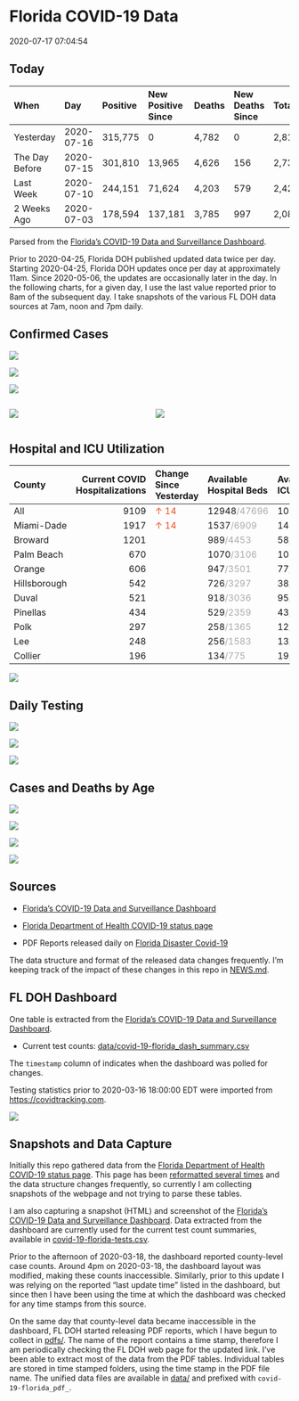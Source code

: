 Florida COVID-19 Data
================
2020-07-17 07:04:54

## Today

| When           | Day        | Positive | New Positive Since | Deaths | New Deaths Since | Total     |
| :------------- | :--------- | :------- | :----------------- | :----- | :--------------- | :-------- |
| Yesterday      | 2020-07-16 | 315,775  | 0                  | 4,782  | 0                | 2,815,618 |
| The Day Before | 2020-07-15 | 301,810  | 13,965             | 4,626  | 156              | 2,735,953 |
| Last Week      | 2020-07-10 | 244,151  | 71,624             | 4,203  | 579              | 2,421,627 |
| 2 Weeks Ago    | 2020-07-03 | 178,594  | 137,181            | 3,785  | 997              | 2,081,360 |

Parsed from the [Florida’s COVID-19 Data and Surveillance
Dashboard](https://fdoh.maps.arcgis.com/apps/opsdashboard/index.html#/8d0de33f260d444c852a615dc7837c86).

Prior to 2020-04-25, Florida DOH published updated data twice per day.
Starting 2020-04-25, Florida DOH updates once per day at approximately
11am. Since 2020-05-06, the updates are occasionally later in the day.
In the following charts, for a given day, I use the last value reported
prior to 8am of the subsequent day. I take snapshots of the various FL
DOH data sources at 7am, noon and 7pm daily.

## Confirmed Cases

![](plots/covid-19-florida-daily-test-changes.png)

![](plots/covid-19-florida-deaths-by-day.png)

![](plots/covid-19-florida-county-top-6.png)

<div class="columns">

<div class="column is-full-mobile">

![](plots/covid-19-florida-testing.png)

</div>

<div class="column is-full-mobile">

![](plots/covid-19-florida-total-positive.png)

</div>

</div>

## Hospital and ICU Utilization

| County       | Current COVID Hospitalizations | Change Since Yesterday                   | Available Hospital Beds                      | Available ICU Beds                         |
| :----------- | -----------------------------: | :--------------------------------------- | :------------------------------------------- | :----------------------------------------- |
| All          |                           9109 | <span style="color: #EC4E20">↑ 14</span> | 12948<span style="color: #aaa">/47696</span> | 1021<span style="color: #aaa">/5173</span> |
| Miami-Dade   |                           1917 | <span style="color: #EC4E20">↑ 14</span> | 1537<span style="color: #aaa">/6909</span>   | 146<span style="color: #aaa">/856</span>   |
| Broward      |                           1201 |                                          | 989<span style="color: #aaa">/4453</span>    | 58<span style="color: #aaa">/443</span>    |
| Palm Beach   |                            670 |                                          | 1070<span style="color: #aaa">/3106</span>   | 106<span style="color: #aaa">/308</span>   |
| Orange       |                            606 |                                          | 947<span style="color: #aaa">/3501</span>    | 77<span style="color: #aaa">/296</span>    |
| Hillsborough |                            542 |                                          | 726<span style="color: #aaa">/3297</span>    | 38<span style="color: #aaa">/337</span>    |
| Duval        |                            521 |                                          | 918<span style="color: #aaa">/3036</span>    | 95<span style="color: #aaa">/344</span>    |
| Pinellas     |                            434 |                                          | 529<span style="color: #aaa">/2359</span>    | 43<span style="color: #aaa">/256</span>    |
| Polk         |                            297 |                                          | 258<span style="color: #aaa">/1365</span>    | 12<span style="color: #aaa">/150</span>    |
| Lee          |                            248 |                                          | 256<span style="color: #aaa">/1583</span>    | 13<span style="color: #aaa">/127</span>    |
| Collier      |                            196 |                                          | 134<span style="color: #aaa">/775</span>     | 19<span style="color: #aaa">/62</span>     |

![](plots/covid-19-florida-icu-usage.png)

## Daily Testing

![](plots/covid-19-florida-tests-per-case.png)

<!-- ![](plots/covid-19-florida-change-new-cases.png) -->

![](plots/covid-19-florida-tests-percent-positive.png)

![](plots/covid-19-florida-test-and-case-growth.png)

## Cases and Deaths by Age

![](plots/covid-19-florida-weekly-events-by-age.png)

![](plots/covid-19-florida-age.png)

![](plots/covid-19-florida-age-deaths.png)

![](plots/covid-19-florida-age-sex.png)

## Sources

  - [Florida’s COVID-19 Data and Surveillance
    Dashboard](https://fdoh.maps.arcgis.com/apps/opsdashboard/index.html#/8d0de33f260d444c852a615dc7837c86)

  - [Florida Department of Health COVID-19 status
    page](http://www.floridahealth.gov/diseases-and-conditions/COVID-19/)

  - PDF Reports released daily on [Florida Disaster
    Covid-19](http://www.floridahealth.gov/diseases-and-conditions/COVID-19/)

The data structure and format of the released data changes frequently.
I’m keeping track of the impact of these changes in this repo in
[NEWS.md](NEWS.md).

## FL DOH Dashboard

One table is extracted from the [Florida’s COVID-19 Data and
Surveillance
Dashboard](https://fdoh.maps.arcgis.com/apps/opsdashboard/index.html#/8d0de33f260d444c852a615dc7837c86).

  - Current test counts:
    [data/covid-19-florida\_dash\_summary.csv](data/covid-19-florida_dash_summary.csv)

The `timestamp` column of indicates when the dashboard was polled for
changes.

Testing statistics prior to 2020-03-16 18:00:00 EDT were imported from
<https://covidtracking.com>.

![](screenshots/fodh_maps_arcgis_com__apps__opsdashboard.png)

## Snapshots and Data Capture

Initially this repo gathered data from the [Florida Department of Health
COVID-19 status
page](http://www.floridahealth.gov/diseases-and-conditions/COVID-19/).
This page has been [reformatted several
times](screenshots/floridahealth_gov__diseases-and-conditions__COVID-19.png)
and the data structure changes frequently, so currently I am collecting
snapshots of the webpage and not trying to parse these tables.

I am also capturing a snapshot (HTML) and screenshot of the [Florida’s
COVID-19 Data and Surveillance
Dashboard](https://fdoh.maps.arcgis.com/apps/opsdashboard/index.html#/8d0de33f260d444c852a615dc7837c86).
Data extracted from the dashboard are currently used for the current
test count summaries, available in
[covid-19-florida-tests.csv](covid-19-florida-tests.csv).

Prior to the afternoon of 2020-03-18, the dashboard reported
county-level case counts. Around 4pm on 2020-03-18, the dashboard layout
was modified, making these counts inaccessible. Similarly, prior to this
update I was relying on the reported “last update time” listed in the
dashboard, but since then I have been using the time at which the
dashboard was checked for any time stamps from this source.

On the same day that county-level data became inaccessible in the
dashboard, FL DOH started releasing PDF reports, which I have begun to
collect in [pdfs/](pdfs/). The name of the report contains a time stamp,
therefore I am periodically checking the FL DOH web page for the updated
link. I’ve been able to extract most of the data from the PDF tables.
Individual tables are stored in time stamped folders, using the time
stamp in the PDF file name. The unified data files are available in
[data/](data/) and prefixed with `covid-19-florida_pdf_`.
